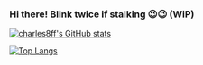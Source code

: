 ### Hi there! Blink twice if stalking 😉😉 (WiP)
[![charles8ff's GitHub stats](https://github-readme-stats.vercel.app/api?username=charles8ff&count_private=true&theme=tokyonight&border_radius=18px)](https://github.com/anuraghazra/github-readme-stats)

[![Top Langs](https://github-readme-stats.vercel.app/api/top-langs/?username=charles8ff&theme=tokyonight&hide=TeX)](https://github.com/anuraghazra/github-readme-stats)
<!--
**charles8ff/charles8ff** is a ✨ _special_ ✨ repository because its `README.md` (this file) appears on your GitHub profile.
-->
